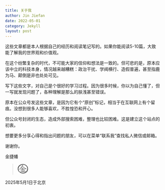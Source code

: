 ```yaml
---
title: 关于我
author: Jin Jiefan
date: 2022-05-01
category: Jekyll
layout: post
---
```


>
这些文章都是本人根据自己的经历和阅读笔记写的。如果你能阅读5-10篇，大致能了解我的世界观和价值观。

>
在这个纷繁复杂的时代，不可能大家的信仰和想法是一致的。但可悲的是，原本应该中立的科技本身，情况越来越糟糕：政治干扰、学阀横行、造假普遍，甚至指鹿为马、颠倒是非也处处可见。
>
写下这些文字，对自己是个很好的学习过程。因为很多时候，你以为自己懂了，但一写就发现问题了，各种理解是那么的肤浅甚至错误。
>
原本在公众号发这些文章，是因为它有个“原创”标记，相当于在互联网上有个留痕。没想到很多人能够喜欢，不胜惶恐和开心。
>
但公众号封闭的生态，造成外部搜索困难，整理也比较困难。这是建立这个站点的初衷。
>
>
想要更多分享心得和指出问题的朋友，可以在菜单“联系我”查找私人微信或邮箱。
>
谢谢你。
>
金捷幡

>![](avatar.png)
>
2025年5月1日于北京